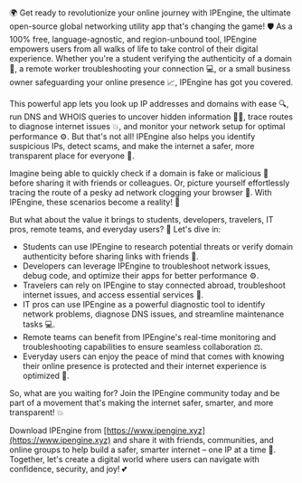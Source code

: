🌍 Get ready to revolutionize your online journey with IPEngine, the ultimate open-source global networking utility app that's changing the game! 🛡️ As a 100% free, language-agnostic, and region-unbound tool, IPEngine empowers users from all walks of life to take control of their digital experience. Whether you're a student verifying the authenticity of a domain 👀, a remote worker troubleshooting your connection 💻, or a small business owner safeguarding your online presence 📈, IPEngine has got you covered.

This powerful app lets you look up IP addresses and domains with ease 🔍, run DNS and WHOIS queries to uncover hidden information 🕵️‍♀️, trace routes to diagnose internet issues 💥, and monitor your network setup for optimal performance ⚙️. But that's not all! IPEngine also helps you identify suspicious IPs, detect scams, and make the internet a safer, more transparent place for everyone 👫.

Imagine being able to quickly check if a domain is fake or malicious 🚫 before sharing it with friends or colleagues. Or, picture yourself effortlessly tracing the route of a pesky ad network clogging your browser 💸. With IPEngine, these scenarios become a reality! 🤩

But what about the value it brings to students, developers, travelers, IT pros, remote teams, and everyday users? 🎉 Let's dive in:

* Students can use IPEngine to research potential threats or verify domain authenticity before sharing links with friends 👫.
* Developers can leverage IPEngine to troubleshoot network issues, debug code, and optimize their apps for better performance ⚙️.
* Travelers can rely on IPEngine to stay connected abroad, troubleshoot internet issues, and access essential services 📱.
* IT pros can use IPEngine as a powerful diagnostic tool to identify network problems, diagnose DNS issues, and streamline maintenance tasks 💻.
* Remote teams can benefit from IPEngine's real-time monitoring and troubleshooting capabilities to ensure seamless collaboration ⚖️.
* Everyday users can enjoy the peace of mind that comes with knowing their online presence is protected and their internet experience is optimized 🌟.

So, what are you waiting for? Join the IPEngine community today and be part of a movement that's making the internet safer, smarter, and more transparent! 💥

Download IPEngine from [https://www.ipengine.xyz](https://www.ipengine.xyz) and share it with friends, communities, and online groups to help build a safer, smarter internet – one IP at a time 🚀. Together, let's create a digital world where users can navigate with confidence, security, and joy! 💕